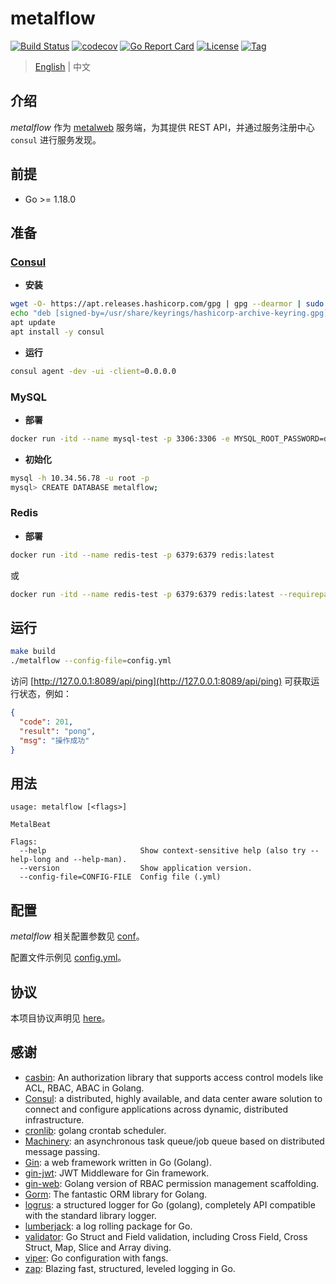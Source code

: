 # metalflow

[![Build Status](https://github.com/devops-metalflow/metalflow/workflows/ci/badge.svg?branch=main&event=push)](https://github.com/devops-metalflow/metalflow/actions?query=workflow%3Aci)
[![codecov](https://codecov.io/gh/devops-metalflow/metalflow/branch/main/graph/badge.svg?token=El8oiyaIsD)](https://codecov.io/gh/devops-metalflow/metalflow)
[![Go Report Card](https://goreportcard.com/badge/github.com/devops-metalflow/metalflow)](https://goreportcard.com/report/github.com/devops-metalflow/metalflow)
[![License](https://img.shields.io/github/license/devops-metalflow/metalflow.svg)](https://github.com/devops-metalflow/metalflow/blob/main/LICENSE)
[![Tag](https://img.shields.io/github/tag/devops-metalflow/metalflow.svg)](https://github.com/devops-metalflow/metalflow/tags)



> [English](README.md) | 中文



## 介绍

*metalflow* 作为 [metalweb](https://github.com/devops-metalflow/metalweb) 服务端，为其提供 REST API，并通过服务注册中心 `consul` 进行服务发现。



## 前提

- Go >= 1.18.0



## 准备

### [Consul](https://developer.hashicorp.com/consul/)

- **安装**

```bash
wget -O- https://apt.releases.hashicorp.com/gpg | gpg --dearmor | sudo tee /usr/share/keyrings/hashicorp-archive-keyring.gpg
echo "deb [signed-by=/usr/share/keyrings/hashicorp-archive-keyring.gpg] https://apt.releases.hashicorp.com $(lsb_release -cs) main" | sudo tee /etc/apt/sources.list.d/hashicorp.list
apt update
apt install -y consul
```

- **运行**

```bash
consul agent -dev -ui -client=0.0.0.0
```



### MySQL

- **部署**

```bash
docker run -itd --name mysql-test -p 3306:3306 -e MYSQL_ROOT_PASSWORD=db_admin mysql:latest
```

- **初始化**

```bash
mysql -h 10.34.56.78 -u root -p
mysql> CREATE DATABASE metalflow;
```

### Redis

- **部署**

```bash
docker run -itd --name redis-test -p 6379:6379 redis:latest
```
或
```bash
docker run -itd --name redis-test -p 6379:6379 redis:latest --requirepass "123456"
```



## 运行

```bash
make build
./metalflow --config-file=config.yml
```

访问 [http://127.0.0.1:8089/api/ping](http://127.0.0.1:8089/api/ping) 可获取运行状态，例如：

```json
{
  "code": 201,
  "result": "pong",
  "msg": "操作成功"
}
```



## 用法

```
usage: metalflow [<flags>]

MetalBeat

Flags:
  --help                     Show context-sensitive help (also try --help-long and --help-man).
  --version                  Show application version.
  --config-file=CONFIG-FILE  Config file (.yml)
```



## 配置

*metalflow* 相关配置参数见 [conf](https://github.com/devops-metalflow/metalflow/blob/main/initialize/conf)。

配置文件示例见 [config.yml](https://github.com/devops-metalflow/metalflow/blob/main/initialize/conf/config.prod.yml)。



## 协议

本项目协议声明见 [here](LICENSE)。



## 感谢

- [casbin](https://github.com/casbin/casbin): An authorization library that supports access control models like ACL, RBAC, ABAC in Golang.
- [Consul](https://github.com/hashicorp/consul): a distributed, highly available, and data center aware solution to connect and configure applications across dynamic, distributed infrastructure.
- [cronlib](https://github.com/rfyiamcool/cronlib):  golang crontab scheduler.
- [Machinery](https://github.com/RichardKnop/machinery): an asynchronous task queue/job queue based on distributed message passing.
- [Gin](https://github.com/gin-gonic/gin): a web framework written in Go (Golang).
- [gin-jwt](https://github.com/appleboy/gin-jwt): JWT Middleware for Gin framework.
- [gin-web](https://github.com/piupuer/gin-web): Golang version of RBAC permission management scaffolding.
- [Gorm](https://github.com/jinzhu/gorm): The fantastic ORM library for Golang.
- [logrus](https://github.com/sirupsen/logrus):  a structured logger for Go (golang), completely API compatible with the standard library logger.
- [lumberjack](https://github.com/natefinch/lumberjack):  a log rolling package for Go.
- [validator](https://github.com/go-playground/validator): Go Struct and Field validation, including Cross Field, Cross Struct, Map, Slice and Array diving.
- [viper](https://github.com/spf13/viper): Go configuration with fangs.
- [zap](https://github.com/uber-go/zap): Blazing fast, structured, leveled logging in Go.
